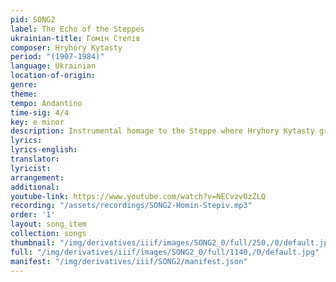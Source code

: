 ```yaml
---
pid: SONG2
label: The Echo of the Steppes
ukrainian-title: Гомін Степів
composer: Hryhory Kytasty
period: "(1907-1984)"
language: Ukrainian
location-of-origin:
genre:
theme:
tempo: Andantino
time-sig: 4/4
key: e minor
description: Instrumental homage to the Steppe where Hryhory Kytasty grew up
lyrics:
lyrics-english:
translator:
lyricist:
arrangement:
additional:
youtube-link: https://www.youtube.com/watch?v=NECvzvOzZLQ
recording: "/assets/recordings/SONG2-Homin-Stepiv.mp3"
order: '1'
layout: song_item
collection: songs
thumbnail: "/img/derivatives/iiif/images/SONG2_0/full/250,/0/default.jpg"
full: "/img/derivatives/iiif/images/SONG2_0/full/1140,/0/default.jpg"
manifest: "/img/derivatives/iiif/SONG2/manifest.json"
---
```

